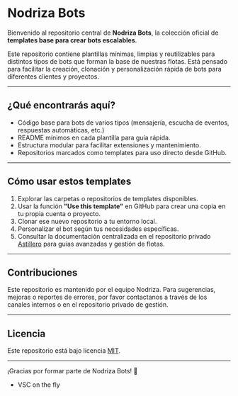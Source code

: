 # Nodriza Bots

Bienvenido al repositorio central de **Nodriza Bots**, la colección oficial de **templates base para crear bots escalables**.

Este repositorio contiene plantillas mínimas, limpias y reutilizables para distintos tipos de bots que forman la base de nuestras flotas. Está pensado para facilitar la creación, clonación y personalización rápida de bots para diferentes clientes y proyectos.

---

## ¿Qué encontrarás aquí?

- Código base para bots de varios tipos (mensajería, escucha de eventos, respuestas automáticas, etc.)
- README mínimos en cada plantilla para guía rápida.
- Estructura modular para facilitar extensiones y mantenimiento.
- Repositorios marcados como templates para uso directo desde GitHub.

---

## Cómo usar estos templates

1. Explorar las carpetas o repositorios de templates disponibles.
2. Usar la función **"Use this template"** en GitHub para crear una copia en tu propia cuenta o proyecto.
3. Clonar ese nuevo repositorio a tu entorno local.
4. Personalizar el bot según tus necesidades específicas.
5. Consultar la documentación centralizada en el repositorio privado [Astillero](https://github.com/astillero-espacial/astillero) para guías avanzadas y gestión de flotas.

---

## Contribuciones

Este repositorio es mantenido por el equipo Nodriza. Para sugerencias, mejoras o reportes de errores, por favor contactanos a través de los canales internos o en el repositorio privado de gestión.

---

## Licencia

Este repositorio está bajo licencia [MIT](LICENSE).

---

¡Gracias por formar parte de Nodriza Bots! 🚀

- VSC on the fly
